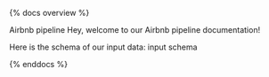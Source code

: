{% docs overview %}

Airbnb pipeline
Hey, welcome to our Airbnb pipeline documentation!

Here is the schema of our input data: input schema

{% enddocs %}